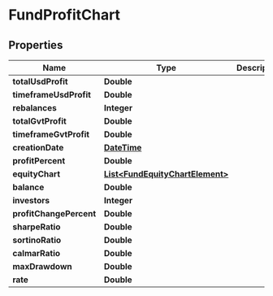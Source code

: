 
# FundProfitChart

## Properties
Name | Type | Description | Notes
------------ | ------------- | ------------- | -------------
**totalUsdProfit** | **Double** |  |  [optional]
**timeframeUsdProfit** | **Double** |  |  [optional]
**rebalances** | **Integer** |  |  [optional]
**totalGvtProfit** | **Double** |  |  [optional]
**timeframeGvtProfit** | **Double** |  |  [optional]
**creationDate** | [**DateTime**](DateTime.md) |  |  [optional]
**profitPercent** | **Double** |  |  [optional]
**equityChart** | [**List&lt;FundEquityChartElement&gt;**](FundEquityChartElement.md) |  |  [optional]
**balance** | **Double** |  |  [optional]
**investors** | **Integer** |  |  [optional]
**profitChangePercent** | **Double** |  |  [optional]
**sharpeRatio** | **Double** |  |  [optional]
**sortinoRatio** | **Double** |  |  [optional]
**calmarRatio** | **Double** |  |  [optional]
**maxDrawdown** | **Double** |  |  [optional]
**rate** | **Double** |  |  [optional]



